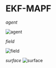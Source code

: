 # EKF-MAPF

*agent*

![agent](https://github.com/beixuan-zys/EKF-MAPF/assets/54428021/4bfe8f53-5216-4ddf-b3cb-1903699c76e6)

*field*

![field](https://github.com/beixuan-zys/EKF-MAPF/assets/54428021/efd71f0d-f089-4de6-b8c4-351586bda5b1)

*surface*
![surface](https://github.com/beixuan-zys/EKF-MAPF/assets/54428021/ed6eea5b-d72d-48c3-9c2f-3325d12ee4d7)



